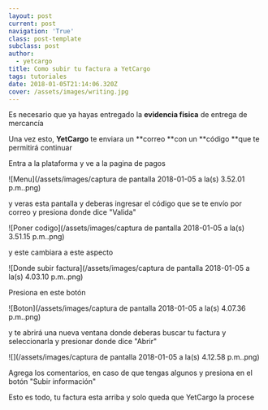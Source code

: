 ```yaml
---
layout: post
current: post
navigation: 'True'
class: post-template
subclass: post
author:
  - yetcargo
title: Como subir tu factura a YetCargo
tags: tutoriales
date: 2018-01-05T21:14:06.320Z
cover: /assets/images/writing.jpg
---
```

Es necesario que ya hayas entregado la **evidencia fisica** de entrega de mercancía

Una vez esto, **YetCargo** te enviara un **correo **con un **código **que te permitirá continuar

Entra a la plataforma y ve a la pagina de pagos

![Menu](/assets/images/captura de pantalla 2018-01-05 a la(s) 3.52.01 p.m..png)

y veras esta pantalla y deberas ingresar el código que se te envío por correo y presiona donde dice "Valida"

![Poner codigo](/assets/images/captura de pantalla 2018-01-05 a la(s) 3.51.15 p.m..png)

y este cambiara a este aspecto

![Donde subir factura](/assets/images/captura de pantalla 2018-01-05 a la(s) 4.03.10 p.m..png)

Presiona en este botón

![Boton](/assets/images/captura de pantalla 2018-01-05 a la(s) 4.07.36 p.m..png)

y te abrirá una nueva ventana donde deberas buscar tu factura y seleccionarla y presionar donde dice "Abrir"

![](/assets/images/captura de pantalla 2018-01-05 a la(s) 4.12.58 p.m..png)

Agrega los comentarios, en caso de que tengas algunos y presiona en el botón "Subir información"

Esto es todo, tu factura esta arriba y solo queda que YetCargo la procese
